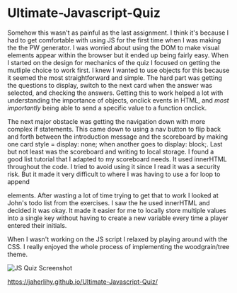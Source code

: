 # Ultimate-Javascript-Quiz

Somehow this wasn't as painful as the last assignment. I think it's because I had to get comfortable with using JS for the first time when I was making the the PW generator. I was worried about using the DOM to make visual elements appear within the browser but it ended up being fairly easy. When I started on the design for mechanics of the quiz I focused on getting the mutliple choice to work first. I knew I wanted to use objects for this because it seemed the most straightforward and simple. The hard part was getting the questions to display, switch to the next card when the answer was selected, and checking the answers. Getting this to work helped a lot with understanding the importance of objects, onclick events in HTML, and _most importantly_ being able to send a specific value to a function onclick.

The next major obstacle was getting the navigation down with more complex if statements. This came down to using a nav button to flip back and forth between the introduction message and the scoreboard by making one card style = display: none; when another goes to display: block;. Last but not least was the scoreboard and writing to local storage. I found a good list tutorial that I adapted to my scoreboard needs. It used innerHTML throughout the code. I tried to avoid using it since I read it was a security risk. But it made it very difficult to where I was having to use a for loop to append <p> elements. After wasting a lot of time trying to get that to work I looked at John's todo list from the exercises. I saw the he used innerHTML and decided it was okay. It made it easier for me to locally store multiple values into a single key without having to create a new variable every time a player entered their initials.

When I wasn't working on the JS script I relaxed by playing around with the CSS. I really enjoyed the whole process of implementing the woodgrain/tree theme.

![JS Quiz Screenshot](https://github.com/jaherlihy/Ultimate-Javascript-Quiz/raw/main/assets/images/webpage-screenshot.png?raw=true)

https://jaherlihy.github.io/Ultimate-Javascript-Quiz/
